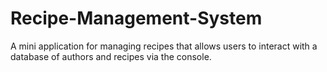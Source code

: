# Recipe-Management-System
A mini application for managing recipes that allows users to interact with a database of authors and recipes via the console.
